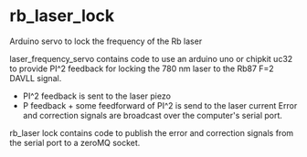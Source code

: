 # rb_laser_lock
Arduino servo to lock the frequency of the Rb laser

laser_frequency_servo contains code to use an arduino uno or chipkit uc32 to provide PI^2 feedback 
for locking the 780 nm laser to the Rb87 F=2 DAVLL signal. 
- PI^2 feedback is sent to the laser piezo
- P feedback + some feedforward of PI^2 is send to the laser current
Error and correction signals are broadcast over the computer's serial port. 

rb_laser lock contains code to publish the error and correction signals from the serial port to a zeroMQ socket. 
